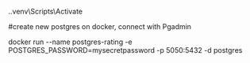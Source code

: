 .\.venv\Scripts\Activate


#create new postgres on docker, connect with Pgadmin

docker run --name postgres-rating -e POSTGRES_PASSWORD=mysecretpassword -p 5050:5432 -d postgres
